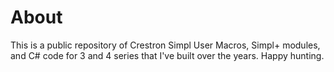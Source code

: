 # About
This is a public repository of Crestron Simpl User Macros,  Simpl+ modules, and C# code for 3 and 4 series that I've built over the years.
Happy hunting.
